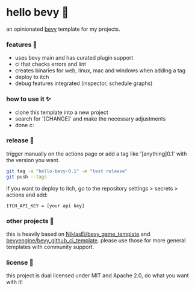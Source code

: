 # hello bevy 🦆

an opinionated [bevy](https://github.com/bevyengine/bevy) template for my projects.

### features 🌿

- uses bevy main and has curated plugin support
- ci that checks errors and lint
- creates binaries for web, linux, mac and windows when adding a tag
- deploy to itch
- debug features integrated (inspector, schedule graphs)

### how to use it ✨

- clone this template into a new project
- search for '[CHANGE]' and make the necessary adjustments
- done c:

### release 🌻

trigger manually on the actions page or add a tag like '[anything]0.1' with the version you want.

```sh
git tag -a "hello-bevy-0.1" -m "test release"
git push --tags
```

if you want to deploy to itch, go to the repository settings > secrets > actions and add:

```
ITCH_API_KEY = [your api key]
```

### other projects 💖

this is heavily based on [NiklasEi/bevy_game_template](https://github.com/NiklasEi/bevy_game_template) and [bevyengine/bevy_github_ci_template](https://github.com/bevyengine/bevy_github_ci_template). please use those for more general templates with community support.

### license 📝

this project is dual licensed under MIT and Apache 2.0, do what you want with it!